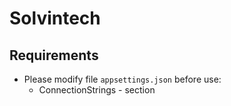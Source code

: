 # Solvintech

## Requirements

- Please modify file `appsettings.json` before use:
  - ConnectionStrings - section
